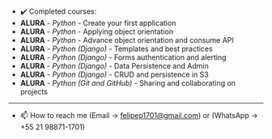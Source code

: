 - ✔️ Completed courses:
- **ALURA** - *Python* - Create your first application
- **ALURA** - *Python* - Applying object orientation
- **ALURA** - *Python* - Advance object orientation and consume API
- **ALURA** - *Python (Django)* - Templates and best practices
- **ALURA** - *Python (Django)* - Forms authentication and alerting
- **ALURA** - *Python (Django)* - Data Persistence and Admin
- **ALURA** - *Python (Django)* - CRUD and persistence in S3
- **ALURA** - *Python (Git and GitHub)* - Sharing and collaborating on projects
- --
- 📫 How to reach me (Email -> felipep1701@gmail.com) or (WhatsApp -> +55 21 98871-1701)
